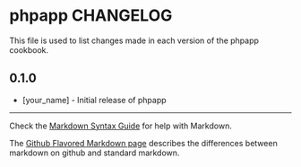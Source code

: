 # phpapp CHANGELOG

This file is used to list changes made in each version of the phpapp cookbook.

## 0.1.0
- [your_name] - Initial release of phpapp

- - -
Check the [Markdown Syntax Guide](http://daringfireball.net/projects/markdown/syntax) for help with Markdown.

The [Github Flavored Markdown page](http://github.github.com/github-flavored-markdown/) describes the differences between markdown on github and standard markdown.
